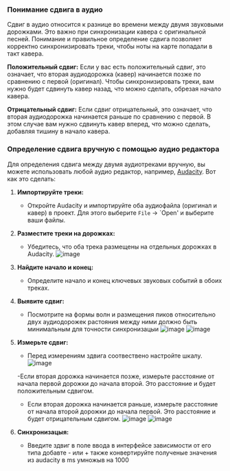 ### Понимание сдвига в аудио

Сдвиг в аудио относится к разнице во времени между двумя звуковыми дорожками. Это важно при синхронизации кавера с оригинальной песней. Понимание и правильное определение сдвига позволяет корректно синхронизировать треки, чтобы ноты на карте попадали в такт кавера.

**Положительный сдвиг:** Если у вас есть положительный сдвиг, это означает, что вторая аудиодорожка (кавер) начинается позже по сравнению с первой (оригинал). Чтобы синхронизировать треки, вам нужно будет сдвинуть кавер назад, что можно сделать, обрезая начало кавера.

**Отрицательный сдвиг:** Если сдвиг отрицательный, это означает, что вторая аудиодорожка начинается раньше по сравнению с первой. В этом случае вам нужно сдвинуть кавер вперед, что можно сделать, добавляя тишину в начало кавера.

### Определение сдвига вручную с помощью аудио редактора

Для определения сдвига между двумя аудиотреками вручную, вы можете использовать любой аудио редактор, например, [Audacity](https://github.com/audacity/audacity). Вот как это сделать:

1. **Импортируйте треки:**
   - Откройте Audacity и импортируйте оба аудиофайла (оригинал и кавер) в проект. Для этого выберите `File` -> `Open'  и выберите ваши файлы.

2. **Разместите треки на дорожках:**
   - Убедитесь, что оба трека размещены на отдельных дорожках в Audacity.
   ![image](https://github.com/user-attachments/assets/7225b73e-f01a-4054-9e0d-5c454f58d097)

3. **Найдите начало и конец:**
   - Определите начало и конец ключевых звуковых событий в обоих треках.

5. **Выявите сдвиг:**
   - Посмотрите на формы волн и размещения пиков относительно двух аудиодорожек растояния между ними должно быть минимальным  для точности синхронизацыи
    ![image](https://github.com/user-attachments/assets/5db99bca-0fac-4fa8-a6a4-2756d7680a74)
    ![image](https://github.com/user-attachments/assets/385229c9-4a54-42bf-960b-f8900433094f)

6. **Измерьте сдвиг:**
   - Перед измерениям здвига соотвествено настройте шкалу.
   ![image](https://github.com/user-attachments/assets/f3cc91a2-77d4-48bb-a6ca-85df748e1209)

   -Если вторая дорожка начинается позже, измерьте расстояние от начала первой дорожки до начала второй. Это расстояние и будет положительным сдвигом.
   - Если вторая дорожка начинается раньше, измерьте расстояние от начала второй дорожки до начала первой. Это расстояние и будет отрицательным сдвигом.
  ![image](https://github.com/user-attachments/assets/0460f2db-5d5c-4111-994c-061ca5328ccd)
  ![image](https://github.com/user-attachments/assets/72a35333-69d3-48d6-b3c6-d57227778a1c)

8. **Синхронизацыя:**
   - Введите здвиг в поле ввода в интерфейсе зависимости от его типа добавте - или + также конвертируйте полученые значения из audacity в ms умножыв на 1000
  

